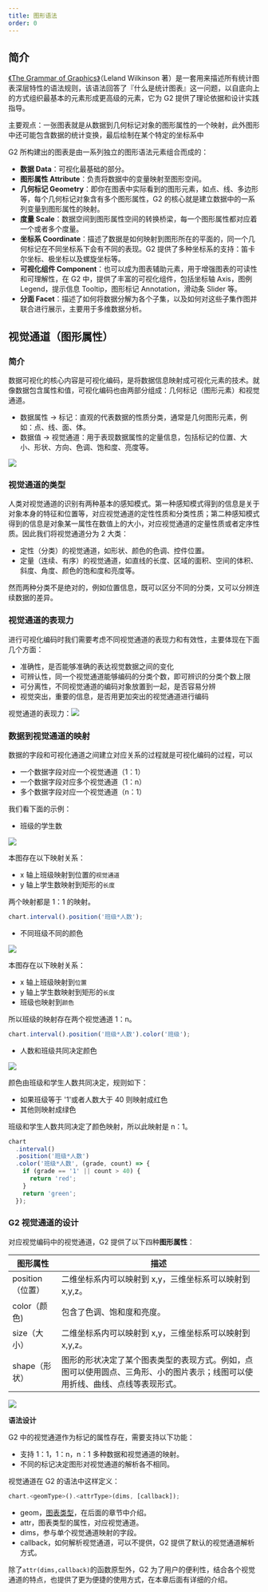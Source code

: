 ```yaml
---
title: 图形语法
order: 0
---
```


## 简介

[《The Grammar of Graphics》](https://book.douban.com/subject/10123863/)（Leland Wilkinson 著）是一套用来描述所有统计图表深层特性的语法规则，该语法回答了『什么是统计图表』这一问题，以自底向上的方式组织最基本的元素形成更高级的元素，它为 G2 提供了理论依据和设计实践指导。

主要观点：一张图表就是从数据到几何标记对象的图形属性的一个映射，此外图形中还可能包含数据的统计变换，最后绘制在某个特定的坐标系中

G2 所构建出的图表是由一系列独立的图形语法元素组合而成的：

- **数据 Data**：可视化最基础的部分。
- **图形属性 Attribute**：负责将数据中的变量映射至图形空间。
- **几何标记 Geometry**：即你在图表中实际看到的图形元素，如点、线、多边形等，每个几何标记对象含有多个图形属性，G2 的核心就是建立数据中的一系列变量到图形属性的映射。
- **度量 Scale**：数据空间到图形属性空间的转换桥梁，每一个图形属性都对应着一个或者多个度量。
- **坐标系 Coordinate**：描述了数据是如何映射到图形所在的平面的，同一个几何标记在不同坐标系下会有不同的表现。G2 提供了多种坐标系的支持：笛卡尔坐标、极坐标以及螺旋坐标等。
- **可视化组件 Component**：也可以成为图表辅助元素，用于增强图表的可读性和可理解性，在 G2 中，提供了丰富的可视化组件，包括坐标轴 Axis，图例 Legend，提示信息 Tooltip，图形标记 Annotation，滑动条 Slider 等。
- **分面 Facet**：描述了如何将数据分解为各个子集，以及如何对这些子集作图并联合进行展示，主要用于多维数据分析。

## 视觉通道（图形属性）

### 简介

数据可视化的核心内容是可视化编码，是将数据信息映射成可视化元素的技术。就像数据包含属性和值，可视化编码也由两部分组成：几何标记（图形元素）和视觉通道。

- 数据属性 -> 标记：直观的代表数据的性质分类，通常是几何图形元素，例如：点、线、面、体。
- 数据值 -> 视觉通道：用于表现数据属性的定量信息，包括标记的位置、大小、形状、方向、色调、饱和度、亮度等。

![](https://zos.alipayobjects.com/rmsportal/sUVPnGdAmXpwcfJ.png#align=left&display=inline&height=611&originHeight=611&originWidth=903&status=done&style=none&width=903)

### 视觉通道的类型

人类对视觉通道的识别有两种基本的感知模式。第一种感知模式得到的信息是关于对象本身的特征和位置等，对应视觉通道的定性性质和分类性质；第二种感知模式得到的信息是对象某一属性在数值上的大小，对应视觉通道的定量性质或者定序性质。因此我们将视觉通道分为 2 大类：

- 定性（分类）的视觉通道，如形状、颜色的色调、控件位置。
- 定量（连续、有序）的视觉通道，如直线的长度、区域的面积、空间的体积、斜度、角度、颜色的饱和度和亮度等。

然而两种分类不是绝对的，例如位置信息，既可以区分不同的分类，又可以分辨连续数据的差异。

### 视觉通道的表现力

进行可视化编码时我们需要考虑不同视觉通道的表现力和有效性，主要体现在下面几个方面：

- 准确性，是否能够准确的表达视觉数据之间的变化
- 可辨认性，同一个视觉通道能够编码的分类个数，即可辨识的分类个数上限
- 可分离性，不同视觉通道的编码对象放置到一起，是否容易分辨
- 视觉突出，重要的信息，是否用更加突出的视觉通道进行编码

视觉通道的表现力：![](https://zos.alipayobjects.com/rmsportal/SbFIAczdQaCpyKV.png#align=left&display=inline&height=697&originHeight=697&originWidth=932&status=done&style=none&width=932)

### 数据到视觉通道的映射

数据的字段和可视化通道之间建立对应关系的过程就是可视化编码的过程，可以

- 一个数据字段对应一个视觉通道（1：1）
- 一个数据字段对应多个视觉通道（1：n）
- 多个数据字段对应一个视觉通道（n：1）

我们看下面的示例：

- 班级的学生数

![](https://zos.alipayobjects.com/rmsportal/bIQipBMtMuvLGxe.png#align=left&display=inline&height=405&originHeight=405&originWidth=709&status=done&style=none&width=709)

本图存在以下映射关系：

- x 轴上班级映射到位置的`视觉通道`
- y 轴上学生数映射到矩形的`长度`

两个映射都是 1：1 的映射。

```javascript
chart.interval().position('班级*人数');
```

- 不同班级不同的颜色

![](https://zos.alipayobjects.com/rmsportal/oHWeicdztGhaJqT.png#align=left&display=inline&height=400&originHeight=400&originWidth=774&status=done&style=none&width=774)

本图存在以下映射关系：

- x 轴上班级映射到`位置`
- y 轴上学生数映射到矩形的`长度`
- 班级也映射到`颜色`

所以班级的映射存在两个视觉通道 1：n。

```javascript
chart.interval().position('班级*人数').color('班级');
```

- 人数和班级共同决定颜色

![](https://zos.alipayobjects.com/rmsportal/rpqzzXemVdFsncz.png#align=left&display=inline&height=405&originHeight=405&originWidth=773&status=done&style=none&width=773)

颜色由班级和学生人数共同决定，规则如下：

- 如果班级等于 '1'或者人数大于 40 则映射成红色
- 其他则映射成绿色

班级和学生人数共同决定了颜色映射，所以此映射是 n：1。

```javascript
chart
  .interval()
  .position('班级*人数')
  .color('班级*人数', (grade, count) => {
    if (grade == '1' || count > 40) {
      return 'red';
    }
    return 'green';
  });
```

### G2 视觉通道的设计

对应视觉编码中的视觉通道，G2 提供了以下四种**图形属性**：

| **图形属性**     | **描述**                                                                                                                       |
| ---------------- | ------------------------------------------------------------------------------------------------------------------------------ |
| position（位置） | 二维坐标系内可以映射到 x,y，三维坐标系可以映射到 x,y,z。                                                                       |
| color（颜色)     | 包含了色调、饱和度和亮度。                                                                                                     |
| size（大小）     | 二维坐标系内可以映射到 x,y，三维坐标系可以映射到 x,y,z。                                                                       |
| shape（形状）    | 图形的形状决定了某个图表类型的表现方式。例如，点图可以使用圆点、三角形、小的图片表示；线图可以使用折线、曲线、点线等表现形式。 |

![](https://gw.alipayobjects.com/mdn/rms_f5c722/afts/img/A*DIjIRLrTWPcAAAAAAAAAAAAAARQnAQ)

**语法设计**

G2 中的视觉通道作为标记的属性存在，需要支持以下功能：

- 支持 1：1，1：n，n：1 多种数据和视觉通道的映射。
- 不同的标记决定图形对视觉通道的解析各不相同。

视觉通道在 G2 的语法中这样定义：

```javascript
chart.<geomType>().<attrType>(dims, [callback]);
```

- geom，[图表类型](/zh/docs/manual/concepts/geometry/overview)，在后面的章节中介绍。
- attr，图表类型的属性，对应视觉通道。
- dims，参与单个视觉通道映射的字段。
- callback，如何解析视觉通道，可以不提供，G2 提供了默认的视觉通道解析方式。

除了`attr(dims,callback)`的函数原型外，G2 为了用户的便利性，结合各个视觉通道的特点，也提供了更为便捷的使用方式，在本章后面有详细的介绍。
